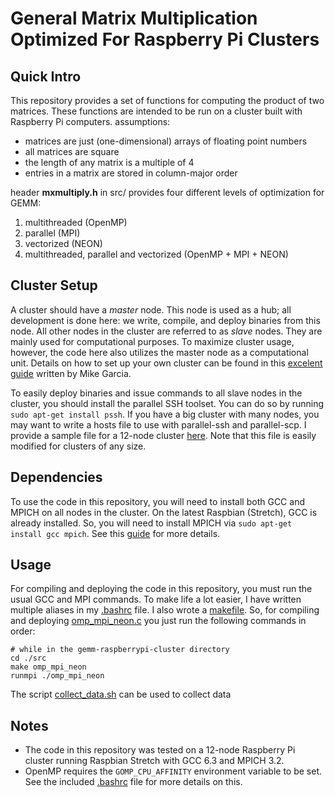 # General Matrix Multiplication Optimized For Raspberry Pi Clusters  

## Quick Intro

This repository provides a set of functions for computing the product of two matrices. These functions are intended to be run on a cluster built with Raspberry Pi computers. 
assumptions:   

* matrices are just (one-dimensional) arrays of floating point numbers  
* all matrices are square  
* the length of any matrix is a multiple of 4   
* entries in a matrix are stored in column-major order  

header **mxmultiply.h** in src/ provides four different levels of optimization for GEMM:  

1. multithreaded (OpenMP)  
2. parallel (MPI)  
3. vectorized (NEON)  
4. multithreaded, parallel and vectorized (OpenMP + MPI + NEON)  



## Cluster Setup

A cluster should have a *master* node. This node is used as a hub; all development is done here: we write, compile, and deploy binaries from this node. All other nodes in the cluster are referred to as *slave* nodes. They are mainly used for computational purposes. To maximize cluster usage, however, the code here also utilizes the master node as a computational unit. Details on how to set up your own cluster can be found in this [excelent guide](./howto/How_to_Make_a_Raspberry_Pi_Cluster-Mike_Garcia.pdf) written by Mike Garcia.   

 To easily deploy binaries and issue commands to all slave nodes in the cluster, you should install the parallel SSH toolset. You can do so by running ```sudo apt-get install pssh```. If you have a big cluster with many nodes, you may want to write a hosts file to use with parallel-ssh and parallel-scp. I provide a sample file for a 12-node cluster [here](./conf/hosts_file). Note that this file is easily modified for clusters of any size.  


## Dependencies

To use the code in this repository, you will need to install both GCC and MPICH on all nodes in the cluster. On the latest Raspbian (Stretch), GCC is already installed. So, you will need to install MPICH via ```sudo apt-get install gcc mpich```. See this [guide](How_to_Make_a_Raspberry_Pi_Cluster-Mike_Garcia.pdf) for more details.  


## Usage

For compiling and deploying the code in this repository, you must run the usual GCC and MPI commands. To make life a lot easier, I have written multiple aliases in my [.bashrc](./conf/.bashrc) file. I also wrote a [makefile](./src/makefile). So, for compiling and deploying [omp_mpi_neon.c](./src/omp_mpi_neon.c) you just run the following commands in order:  

```
# while in the gemm-raspberrypi-cluster directory
cd ./src
make omp_mpi_neon
runmpi ./omp_mpi_neon
```  

The script [collect_data.sh](./src/collect_data.sh) can be used to collect data


## Notes
  
* The code in this repository was tested on a 12-node Raspberry Pi cluster running Raspbian Stretch with GCC 6.3 and MPICH 3.2.
* OpenMP requires the ```GOMP_CPU_AFFINITY``` environment variable to be set. See the included [.bashrc](./conf/.bashrc) file for more details on this.  
